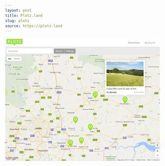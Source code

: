 ```yaml
---
layout: post
title: Plotz.land
slug: plotz
source: https://plotz.land
---
```


<img src="/screenshots/plotz.png" alt="Plotz.land">
